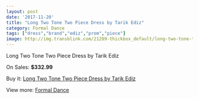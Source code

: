 ```yaml
---
layout: post
date: '2017-11-20'
title: "Long Two Tone Two Piece Dress by Tarik Ediz"
category: Formal Dance
tags: ["dress","brand","ediz","prom","piece"]
image: http://img.transblink.com/21209-thickbox_default/long-two-tone-two-piece-dress-by-tarik-ediz.jpg
---
```

Long Two Tone Two Piece Dress by Tarik Ediz

On Sales: **$332.99**
<a href="https://www.transblink.com/en/formal-dance/6723-long-two-tone-two-piece-dress-by-tarik-ediz.html"><amp-img layout="responsive" width="600" height="600" src="//img.transblink.com/21209-thickbox_default/long-two-tone-two-piece-dress-by-tarik-ediz.jpg" alt="Long Two Tone Two Piece Dress by Tarik Ediz 0" /></a>
<a href="https://www.transblink.com/en/formal-dance/6723-long-two-tone-two-piece-dress-by-tarik-ediz.html"><amp-img layout="responsive" width="600" height="600" src="//img.transblink.com/21210-thickbox_default/long-two-tone-two-piece-dress-by-tarik-ediz.jpg" alt="Long Two Tone Two Piece Dress by Tarik Ediz 1" /></a>

Buy it: [Long Two Tone Two Piece Dress by Tarik Ediz](https://www.transblink.com/en/formal-dance/6723-long-two-tone-two-piece-dress-by-tarik-ediz.html "Long Two Tone Two Piece Dress by Tarik Ediz")

View more: [Formal Dance](https://www.transblink.com/en/6-formal-dance "Formal Dance")